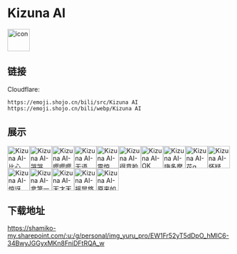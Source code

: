 # Kizuna AI
<img src="https://emoji.shojo.cn/bili/src/Kizuna AI/icon.png" width="50" height="50" alt="icon">

## 链接
Cloudflare:
```
https://emoji.shojo.cn/bili/src/Kizuna AI
https://emoji.shojo.cn/bili/webp/Kizuna AI
```
## 展示
<img src="https://emoji.shojo.cn/bili/src/Kizuna AI/Kizuna AI-比心.png" width="50" height="50" alt="Kizuna AI-比心"><img src="https://emoji.shojo.cn/bili/src/Kizuna AI/Kizuna AI-哭哭.png" width="50" height="50" alt="Kizuna AI-哭哭"><img src="https://emoji.shojo.cn/bili/src/Kizuna AI/Kizuna AI-嘤嘤嘤.png" width="50" height="50" alt="Kizuna AI-嘤嘤嘤"><img src="https://emoji.shojo.cn/bili/src/Kizuna AI/Kizuna AI-无语.png" width="50" height="50" alt="Kizuna AI-无语"><img src="https://emoji.shojo.cn/bili/src/Kizuna AI/Kizuna AI-震惊.png" width="50" height="50" alt="Kizuna AI-震惊"><img src="https://emoji.shojo.cn/bili/src/Kizuna AI/Kizuna AI-得意脸.png" width="50" height="50" alt="Kizuna AI-得意脸"><img src="https://emoji.shojo.cn/bili/src/Kizuna AI/Kizuna AI-OK.png" width="50" height="50" alt="Kizuna AI-OK"><img src="https://emoji.shojo.cn/bili/src/Kizuna AI/Kizuna AI-嗨多摩.png" width="50" height="50" alt="Kizuna AI-嗨多摩"><img src="https://emoji.shojo.cn/bili/src/Kizuna AI/Kizuna AI-花q.png" width="50" height="50" alt="Kizuna AI-花q"><img src="https://emoji.shojo.cn/bili/src/Kizuna AI/Kizuna AI-怀疑.png" width="50" height="50" alt="Kizuna AI-怀疑"><img src="https://emoji.shojo.cn/bili/src/Kizuna AI/Kizuna AI-惊讶.png" width="50" height="50" alt="Kizuna AI-惊讶"><img src="https://emoji.shojo.cn/bili/src/Kizuna AI/Kizuna AI-拿第一.png" width="50" height="50" alt="Kizuna AI-拿第一"><img src="https://emoji.shojo.cn/bili/src/Kizuna AI/Kizuna AI-天才天才.png" width="50" height="50" alt="Kizuna AI-天才天才"><img src="https://emoji.shojo.cn/bili/src/Kizuna AI/Kizuna AI-摇晃悠悠.png" width="50" height="50" alt="Kizuna AI-摇晃悠悠"><img src="https://emoji.shojo.cn/bili/src/Kizuna AI/Kizuna AI-原来如此.png" width="50" height="50" alt="Kizuna AI-原来如此">

## 下载地址

https://shamiko-my.sharepoint.com/:u:/g/personal/img_yuru_pro/EW1Fr52yT5dDpO_hMIC6-34BwyJGGyxMKn8FniDFtRQA_w